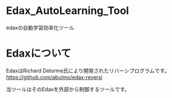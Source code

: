 # Edax_AutoLearning_Tool
edaxの自動学習効率化ツール

# Edaxについて
EdaxはRichard Delorme氏により開発されたリバーシプログラムです。
https://github.com/abulmo/edax-reversi

当ツールはそのEdaxを外部から制御するツールです。
